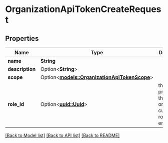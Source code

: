 # OrganizationApiTokenCreateRequest

## Properties

Name | Type | Description | Notes
------------ | ------------- | ------------- | -------------
**name** | **String** |  | 
**description** | Option<**String**> |  | [optional]
**scope** | Option<[**models::OrganizationApiTokenScope**](OrganizationApiTokenScope.md)> |  | [optional]
**role_id** | Option<[**uuid::Uuid**](uuid::Uuid.md)> | the roleId provided by the \"List organization custom roles\" endpoint. | 

[[Back to Model list]](../README.md#documentation-for-models) [[Back to API list]](../README.md#documentation-for-api-endpoints) [[Back to README]](../README.md)



